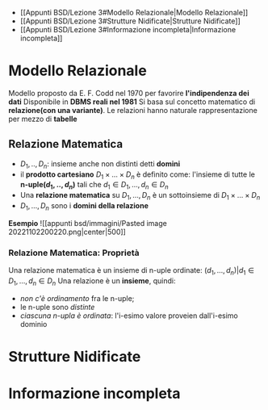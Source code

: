 
- [[Appunti BSD/Lezione 3#Modello Relazionale|Modello Relazionale]]
- [[Appunti BSD/Lezione 3#Strutture Nidificate|Strutture Nidificate]]
- [[Appunti BSD/Lezione 3#Informazione incompleta|Informazione incompleta]]

# Modello Relazionale

Modello proposto da E. F. Codd nel 1970 per favorire **l'indipendenza dei dati**
Disponibile in **DBMS reali nel 1981**
Si basa sul concetto matematico di **relazione(con una variante)**. Le relazioni hanno naturale rappresentazione per mezzo di **tabelle**

## Relazione Matematica
- $D_1,..,D_n$: insieme anche non distinti detti **domini**
- il **prodotto cartesiano** $D_1\times...\times D_n$ è definito come: l'insieme di tutte le **n-uple($d_1,..,d_n$)** tali che $d_1\in D_1,...,d_n\in D_n$
- Una **relazione matematica** su $D_1,...,D_n$ è un sottoinsieme di $D_1\times...\times D_n$
- $D_1,...,D_n$ sono i **domini della relazione**

**Esempio**
![[appunti bsd/immagini/Pasted image 20221102200220.png|center|500]]

### Relazione Matematica: Proprietà

Una relazione matematica è un insieme di n-uple ordinate: $(d_1,...,d_n)|d_1\in D_1,...,d_n\in D_n$
Una relazione è un **insieme**, quindi:
- _non c'è ordinamento_ fra le n-uple;
- le n-uple sono _distinte_
- _ciascuna n-upla è ordinata_: l'i-esimo valore proveien dall'i-esimo dominio



# Strutture Nidificate
# Informazione incompleta

